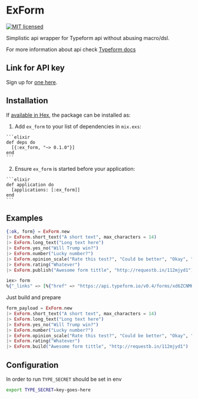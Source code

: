 # ExForm

[![MIT licensed](https://img.shields.io/badge/license-MIT-blue.svg)]()


Simplistic api wrapper for Typeform api without abusing macro/dsl.

For more information about api check [Typeform docs](http://docs.typeform.io/)

## Link for API key
Sign up for [one here](http://docs.typeform.io/page/signup).


## Installation

If [available in Hex](https://hex.pm/docs/publish), the package can be installed as:

  1. Add `ex_form` to your list of dependencies in `mix.exs`:

    ```elixir
    def deps do
      [{:ex_form, "~> 0.1.0"}]
    end
    ```

  2. Ensure `ex_form` is started before your application:

    ```elixir
    def application do
      [applications: [:ex_form]]
    end
    ```

## Examples

```elixir
{:ok, form} = ExForm.new
|> ExForm.short_text("A short text", max_characters = 14)
|> ExForm.long_text("Long text here")
|> ExForm.yes_no("Will Trump win?")
|> ExForm.number("Lucky number?")
|> ExForm.opinion_scale("Rate this test?", "Could be better", "Okay", "Awesome")
|> ExForm.rating("Whatever")
|> ExForm.publish("Awesome form tittle", "http://requestb.in/112mjyd1")

iex> form
%{"_links" => [%{"href" => "https://api.typeform.io/v0.4/forms/xd6ZCNMK3h", "rel" => "self"}, %{"href" => "https://forms.typeform.io/to/JHSAzF4qLb", "rel" => "form_render"}, %{"href" => "https://api.typeform.io/v0.4/urls/JHSAzF4qLb", "rel" => "url"}], "fields" => [%{"id" => 49056886, "max_characters" => 14, "question" => "A short text", "type" => "short_text"}, %{"id" => 49056887, "question" => "Long text here", "type" => "long_text"}, %{"id" => 49056888, "question" => "Will Trump win?", "type" => "yes_no"}, %{"id" => 49056889, "question" => "Lucky number?", "type" => "number"}, %{"id" => 49056890, "labels" => %{"center" => "Okay", "left" => "Could be better", "right" => "Awesome"}, "question" => "Rate this test?", "steps" => 11, "type" => "opinion_scale"}, %{"id" => 49056891, "question" => "Whatever", "shape" => "star", "steps" => 5, "type" => "rating"}], "id" => "xd6ZCNMK3h", "tags" => ["deafult"], "title" => "Awesome form tittle", "urls" => [%{"form_id" => "xd6ZCNMK3h", "id" => "JHSAzF4qLb", "version" => "v0.4"}], "version" => "v0.4", "webhook_submit_url" => "http://requestb.in/112mjyd1"}
```

Just build and prepare
```elixir
form_payload = ExForm.new
|> ExForm.short_text("A short text", max_characters = 14)
|> ExForm.long_text("Long text here")
|> ExForm.yes_no("Will Trump win?")
|> ExForm.number("Lucky number?")
|> ExForm.opinion_scale("Rate this test?", "Could be better", "Okay", "Awesome")
|> ExForm.rating("Whatever")
|> ExForm.build("Awesome form tittle", "http://requestb.in/112mjyd1")

```


## Configuration

In order to run `TYPE_SECRET` should be set in env
```bash
export TYPE_SECRET=key-goes-here

```
